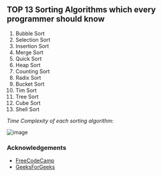 ## TOP 13 Sorting Algorithms which every programmer should know

1. Bubble Sort
2. Selection Sort
3. Insertion Sort
4. Merge Sort
5. Quick Sort
6. Heap Sort
7. Counting Sort
8. Radix Sort
9. Bucket Sort
10. Tim Sort
11. Tree Sort
12. Cube Sort
13. Shell Sort


*Time Complexity of each sorting algorithm:*

![image](https://github.com/silvermete0r/problem_solving_coding_time/assets/108217670/4bc76935-4104-45c9-a72a-ca2d858c7994)

### Acknowledgements
 - [FreeCodeCamp](https://www.freecodecamp.org/news/sorting-algorithms-explained-with-examples-in-python-java-and-c/)
 - [GeeksForGeeks](https://www.geeksforgeeks.org/sorting-algorithms/)
